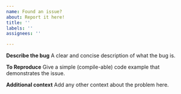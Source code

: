 ```yaml
---
name: Found an issue?
about: Report it here!
title: ''
labels: ''
assignees: ''

---
```


**Describe the bug**
A clear and concise description of what the bug is.

**To Reproduce**
Give a simple (compile-able) code example that demonstrates the issue.

**Additional context**
Add any other context about the problem here.

